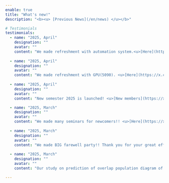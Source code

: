 ```yaml
---
enable: true
title: "What's new!"
description: "<b><u> [Previous News](/en/news) </u></b>"

# Testimonials
testimonials:
  - name: "2025, April"
    designation: ""
    avatar: ""
    content: "We made refreshment with automation system.<u>[Here](https://x.com/nmdl_mizo/status/1915720833642995803)</u>"
  
  - name: "2025, April"
    designation: ""
    avatar: ""
    content: "We made refreshment with GPU(5090). <u>[Here](https://x.com/nmdl_mizo/status/1915719507278258195)</u>"
  
  - name: "2025, April"
    designation: ""
    avatar: ""
    content: "New semester 2025 is launched! <u>[New members](https://x.com/nmdl_mizo/status/1908086851103265154)</u>"

  - name: "2025, March"
    designation: ""
    avatar: ""
    content: "We made many seminars for newcomers!! <u>[Here](https://x.com/nmdl_mizo/status/1908090320996229367)</u>"
  
  - name: "2025, March"
    designation: ""
    avatar: ""
    content: "We made BIG farewell party!! Thank you for your great efforts!!<u>[Here](https://x.com/nmdl_mizo/status/1904455865266319523)</u>"
  
  - name: "2025, March"
    designation: ""
    avatar: ""
    content: "Our study on prediction of overlap population diagram of 2M bonds of  13k organic molecules is just published in Chemistry Lett. You can access to all data of 2M bonds!<u>[Here](https://academic.oup.com/chemlett/article/54/3/upaf038/8058640)</u>"

---
```

